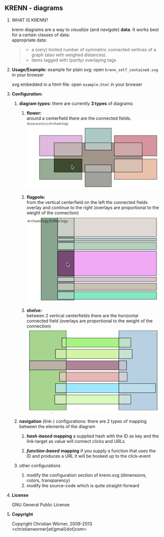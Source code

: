 KRENN - diagrams
----------------

1.  WHAT IS KRENN?

    krenn diagrams are a way to *visualize* (and *navigate*) **data**. It works best for a certain classes of data:  
    appropriate data:
    
    >    * a (very) limited number of symmetric connected vertices of a graph (also with weighed distances).
    >    * items tagged with (partly) overlaying tags


2.  **Usage/Example:**
    example for plain svg:
    open `krenn_self_contained.svg` in your browser

    svg embedded in a html-file:
    open `example.html` in your browser


3.  **Configuration:**
    
    1.  **diagram types:**
        there are currently **3 types** of diagrams:
          
          1.   **flower:**  
               around a centerfield there are the connected fields.  
![flower type](http://github.com/kr1/krenn/raw/master/static/flower_type.png)
          
          2.  **flagpole:**    
              from the vertical centerfield on the left the connected fields overlay and continue to the right (overlays are proportional to the weight of the connection)  
![flagpole type](http://github.com/kr1/krenn/raw/master/static/flagpole_type.png)

          3.  **shelve:**  
              between 2 vertical centerfields there are the horizontal connected field (overlays are proportional to the weight of the connection)  
![shelve type](http://github.com/kr1/krenn/raw/master/static/shelve_type.png "")


    2.  **navigation** (link-) configurations:
        there are 2 types of mapping between the elements of the diagram
      
          1.  ***hash-based*** **mapping**
              a supplied hash with the ID as key and the link-target as value will connect clicks and URLs

          2.  ***function-based*** **mapping**
              if you supply a function that uses the ID and produces a URL it will be hooked up to the click-event

    3. other configurations
    
         1.  modify the configuration section of krenn.svg (dimensions, colors, transparency)
         2.  modify the source-code which is quite straight-forward


4.  **License**
    
    GNU General Public License

5.  **Copyright**
    
    Copyright Christian Wörner, 2009-2013 <christianworner[at{gmail}dot]com>
 
